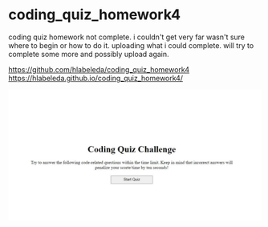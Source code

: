 # coding_quiz_homework4
coding quiz homework not complete.  i couldn't get very far wasn't sure where to begin or how to do it.  uploading what i could complete.  will try to complete some more and possibly upload again.

 https://github.com/hlabeleda/coding_quiz_homework4
 https://hlabeleda.github.io/coding_quiz_homework4/

![](image/codingquiz_homework4.JPG)